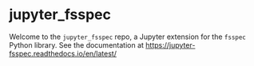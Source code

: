 # jupyter_fsspec

Welcome to the `jupyter_fsspec` repo, a Jupyter extension for the `fsspec` Python library. See the documentation at https://jupyter-fsspec.readthedocs.io/en/latest/